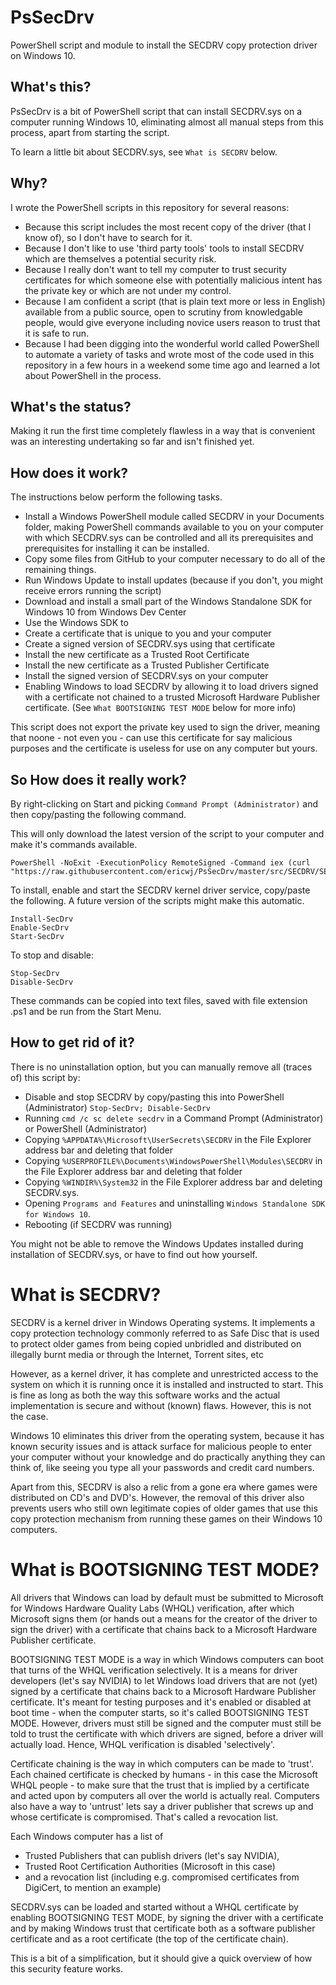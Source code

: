 # PsSecDrv
PowerShell script and module to install the SECDRV copy protection driver on Windows 10.

## What's this?
PsSecDrv is a bit of PowerShell script that can install SECDRV.sys on a computer running Windows 10, 
eliminating almost all manual steps from this process, apart from starting the script.

To learn a little bit about SECDRV.sys, see `What is SECDRV` below.

## Why?
I wrote the PowerShell scripts in this repository for several reasons:
* Because this script includes the most recent copy of the driver (that I know of), so I don't have to search for it.
* Because I don't like to use 'third party tools' tools to install SECDRV which are themselves a potential security risk.
* Because I really don't want to tell my computer to trust security certificates for which someone else with potentially 
malicious intent has the private key or which are not under my control. 
* Because I am confident a script (that is plain text more or less in English) available from a public source, open to scrutiny from
knowledgable people, would give everyone including novice users reason to trust that it is safe to run.
* Because I had been digging into the wonderful world called PowerShell to automate a variety of tasks and
wrote most of the code used in this repository in a few hours in a weekend some time ago and learned a lot about 
PowerShell in the process.

## What's the status?
Making it run the first time completely flawless in a way that is convenient was an interesting undertaking so far
and isn't finished yet.

## How does it work?
The instructions below perform the following tasks.
* Install a Windows PowerShell module called SECDRV in your Documents folder, making PowerShell 
commands available to you on your computer with which SECDRV.sys can be controlled and all its prerequisites and
prerequisites for installing it can be installed.
 * Copy some files from GitHub to your computer necessary to do all of the remaining things.
* Run Windows Update to install updates (because if you don't, you might receive errors running the script)
* Download and install a small part of the Windows Standalone SDK for Windows 10 from Windows Dev Center
* Use the Windows SDK to 
 * Create a certificate that is unique to you and your computer
 * Create a signed version of SECDRV.sys using that certificate
 * Install the new certificate as a Trusted Root Certificate
 * Install the new certificate as a Trusted Publisher Certificate
 * Install the signed version of SECDRV.sys on your computer
 * Enabling Windows to load SECDRV by allowing it to load drivers signed with a certificate not chained to 
 a trusted Microsoft Hardware Publisher certificate. (See `What BOOTSIGNING TEST MODE` below for more info)
 
This script does not export the private key used to sign the driver, meaning that noone - not even you - can use this
certificate for say malicious purposes and the certificate is useless for use on any computer but yours.

## So How does it really work?
By right-clicking on Start and picking `Command Prompt (Administrator)` and then copy/pasting the following command.

This will only download the latest version of the script to your computer and make it's commands available.

    PowerShell -NoExit -ExecutionPolicy RemoteSigned -Command iex (curl "https://raw.githubusercontent.com/ericwj/PsSecDrv/master/src/SECDRV/SECDRV.ps1").Content
	
To install, enable and start the SECDRV kernel driver service, copy/paste the following.
A future version of the scripts might make this automatic.

    Install-SecDrv
	Enable-SecDrv
	Start-SecDrv 

To stop and disable:

    Stop-SecDrv
	Disable-SecDrv
	
These commands can be copied into text files, saved with file extension .ps1 and be run from the Start Menu.

## How to get rid of it?	
There is no uninstallation option, but you can manually remove all (traces of) this script by:
* Disable and stop SECDRV by copy/pasting this into PowerShell (Administrator)
    `Stop-SecDrv; Disable-SecDrv`
* Running `cmd /c sc delete secdrv` in a Command Prompt (Administrator) or PowerShell (Administrator)
* Copying `%APPDATA%\Microsoft\UserSecrets\SECDRV` in the File Explorer address bar and deleting that folder
* Copying `%USERPROFILE%\Documents\WindowsPowerShell\Modules\SECDRV` in the File Explorer address bar and deleting that folder
* Copying `%WINDIR%\System32` in the File Explorer address bar and deleting SECDRV.sys.
* Opening `Programs and Features` and uninstalling `Windows Standalone SDK for Windows 10`.
* Rebooting (if SECDRV was running)

You might not be able to remove the Windows Updates installed during installation of SECDRV.sys,
or have to find out how yourself.

# What is SECDRV?
SECDRV is a kernel driver in Windows Operating systems. It implements a copy protection technology
commonly referred to as Safe Disc that is used to protect older games from being copied unbridled
and distributed on illegally burnt media or through the Internet, Torrent sites, etc 

However, as a kernel driver, it has complete and unrestricted access to the system on which it is running
once it is installed and instructed to start. This is fine as long as both the way this software works
and the actual implementation is secure and without (known) flaws. However, this is not the case.

Windows 10 eliminates this driver from the operating system, because it has known security issues and is
attack surface for malicious people to enter your computer without your knowledge and do practically anything
they can think of, like seeing you type all your passwords and credit card numbers.

Apart from this, SECDRV is also a relic from a gone era where games were distributed on 
CD's and DVD's. However, the removal of this driver also prevents users who still own legitimate copies of
older games that use this copy protection mechanism from running these games on their Windows 10 computers.

# What is BOOTSIGNING TEST MODE?
All drivers that Windows can load by default must be submitted to Microsoft for Windows Hardware Quality Labs (WHQL)
verification, after which Microsoft signs them (or hands out a means for the creator of the driver to sign the driver)
with a certificate that chains back to a Microsoft Hardware Publisher certificate.

BOOTSIGNING TEST MODE is a way in which Windows computers can boot that turns of the WHQL verification selectively.
It is a means for driver developers (let's say NVIDIA) to let Windows load drivers that are not (yet)
signed by a certificate that chains back to a Microsoft Hardware Publisher certificate. It's meant for testing purposes
and it's enabled or disabled at boot time - when the computer starts, so it's called BOOTSIGNING TEST MODE.
However, drivers must still be signed and the computer must still be told to trust the certificate with which
drivers are signed, before a driver will actually load. Hence, WHQL verification is disabled 'selectively'.

Certificate chaining is the way in which computers can be made to 'trust'. Each chained certificate is checked
by humans - in this case the Microsoft WHQL people - to make sure that the trust that is implied by a certificate 
and acted upon by computers all over the world is actually real. Computers also have a way to 'untrust' lets say
a driver publisher that screws up and whose certificate is compromised. That's called a revocation list. 

Each Windows computer has a list of 
* Trusted Publishers that can publish drivers (let's say NVIDIA), 
* Trusted Root Certification Authorities (Microsoft in this case)
* and a revocation list (including e.g. compromised certificates from DigiCert, to mention an example)

SECDRV.sys can be loaded and started without a WHQL certificate by enabling BOOTSIGNING TEST MODE,
by signing the driver with a certificate and by making Windows trust that certificate both as a software
publisher certificate and as a root certificate (the top of the certificate chain).  

This is a bit of a simplification, but it should give a quick overview of how this security feature works.
